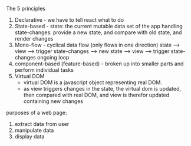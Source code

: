 The 5 principles
1) Declarative - we have to tell react what to do
2) State-based - 
    state: the current mutable data set of the app
    handling state-changes: provide a new state, and compare with old state, and render changes
3) Mono-flow -
    cyclical data flow (only flows in one direction)
    state --> view --> trigger state-changes --> new state --> view --> trigger state-changes ongoing loop
4) component-based (feature-based) - broken up into smaller parts and perform individual tasks
5) Virtual DOM
    - virtual DOM is a javascript object representing real DOM.
    - as view triggers changes in the state, the virtual dom is updated, then compared with real DOM, and view is therefor updated containing new changes

purposes of a web page:
1) extract data from user
2) manipulate data
3) display data




